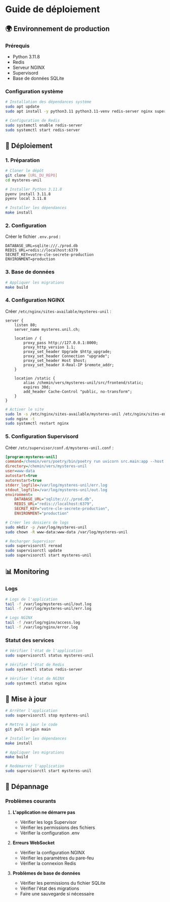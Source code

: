 # Guide de déploiement

## 🌍 Environnement de production

### Prérequis

- Python 3.11.8
- Redis
- Serveur NGINX
- Supervisord
- Base de données SQLite

### Configuration système

```bash
# Installation des dépendances système
sudo apt update
sudo apt install -y python3.11 python3.11-venv redis-server nginx supervisor

# Configuration de Redis
sudo systemctl enable redis-server
sudo systemctl start redis-server
```

## 🚀 Déploiement

### 1. Préparation

```bash
# Cloner le dépôt
git clone [URL_DU_REPO]
cd mysteres-unil

# Installer Python 3.11.8
pyenv install 3.11.8
pyenv local 3.11.8

# Installer les dépendances
make install
```

### 2. Configuration

Créer le fichier `.env.prod` :

```env
DATABASE_URL=sqlite:///./prod.db
REDIS_URL=redis://localhost:6379
SECRET_KEY=votre-cle-secrete-production
ENVIRONMENT=production
```

### 3. Base de données

```bash
# Appliquer les migrations
make build
```

### 4. Configuration NGINX

Créer `/etc/nginx/sites-available/mysteres-unil` :

```nginx
server {
    listen 80;
    server_name mysteres.unil.ch;

    location / {
        proxy_pass http://127.0.0.1:8000;
        proxy_http_version 1.1;
        proxy_set_header Upgrade $http_upgrade;
        proxy_set_header Connection "upgrade";
        proxy_set_header Host $host;
        proxy_set_header X-Real-IP $remote_addr;
    }

    location /static {
        alias /chemin/vers/mysteres-unil/src/frontend/static;
        expires 30d;
        add_header Cache-Control "public, no-transform";
    }
}
```

```bash
# Activer le site
sudo ln -s /etc/nginx/sites-available/mysteres-unil /etc/nginx/sites-enabled/
sudo nginx -t
sudo systemctl restart nginx
```

### 5. Configuration Supervisord

Créer `/etc/supervisor/conf.d/mysteres-unil.conf` :

```ini
[program:mysteres-unil]
command=/chemin/vers/poetry/bin/poetry run uvicorn src.main:app --host 0.0.0.0 --port 8000 --workers 4
directory=/chemin/vers/mysteres-unil
user=www-data
autostart=true
autorestart=true
stderr_logfile=/var/log/mysteres-unil/err.log
stdout_logfile=/var/log/mysteres-unil/out.log
environment=
    DATABASE_URL="sqlite:///./prod.db",
    REDIS_URL="redis://localhost:6379",
    SECRET_KEY="votre-cle-secrete-production",
    ENVIRONMENT="production"
```

```bash
# Créer les dossiers de logs
sudo mkdir -p /var/log/mysteres-unil
sudo chown -R www-data:www-data /var/log/mysteres-unil

# Recharger Supervisor
sudo supervisorctl reread
sudo supervisorctl update
sudo supervisorctl start mysteres-unil
```

## 📊 Monitoring

### Logs

```bash
# Logs de l'application
tail -f /var/log/mysteres-unil/out.log
tail -f /var/log/mysteres-unil/err.log

# Logs NGINX
tail -f /var/log/nginx/access.log
tail -f /var/log/nginx/error.log
```

### Statut des services

```bash
# Vérifier l'état de l'application
sudo supervisorctl status mysteres-unil

# Vérifier l'état de Redis
sudo systemctl status redis-server

# Vérifier l'état de NGINX
sudo systemctl status nginx
```

## 🔄 Mise à jour

```bash
# Arrêter l'application
sudo supervisorctl stop mysteres-unil

# Mettre à jour le code
git pull origin main

# Installer les dépendances
make install

# Appliquer les migrations
make build

# Redémarrer l'application
sudo supervisorctl start mysteres-unil
```

## 🔧 Dépannage

### Problèmes courants

1. **L'application ne démarre pas**
   - Vérifier les logs Supervisor
   - Vérifier les permissions des fichiers
   - Vérifier la configuration .env

2. **Erreurs WebSocket**
   - Vérifier la configuration NGINX
   - Vérifier les paramètres du pare-feu
   - Vérifier la connexion Redis

3. **Problèmes de base de données**
   - Vérifier les permissions du fichier SQLite
   - Vérifier l'état des migrations
   - Faire une sauvegarde si nécessaire 